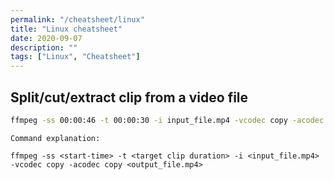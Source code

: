```yaml
---
permalink: "/cheatsheet/linux"
title: "Linux cheatsheet"
date: 2020-09-07
description: ""
tags: ["Linux", "Cheatsheet"]
---
```


## Split/cut/extract clip from a video file
```bash
ffmpeg -ss 00:00:46 -t 00:00:30 -i input_file.mp4 -vcodec copy -acodec copy output_file.mp4
```

    Command explanation:
    
    ffmpeg -ss <start-time> -t <target clip duration> -i <input_file.mp4> -vcodec copy -acodec copy <output_file.mp4>
